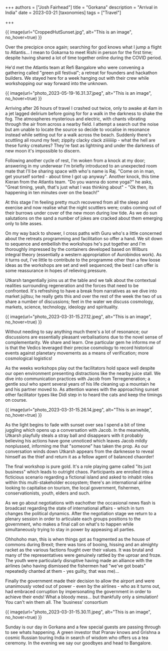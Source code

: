 +++
authors = ["Josh Fairhead"]
title = "Gorkana"
description = "Arrival in India"
date = 2023-03-21
[taxonomies]
tags = ["Travel"]

+++

{{ image(url="CroppedHutSunset.jpg", alt="This is an image", no_hover=true) }}


Over the precipice once again; searching for god knows what I jump a flight to Atlantis... I mean to Gokarna to meet Rishi in person for the first time; despite having shared a lot of time together online during the COVID period.

He'd met the Atlantis team at Refi Bangalore who were convening a gathering called "green pill festival"; a retreat for founders and hackathon builders. We stayed here for a week hanging out with their crew while workshopping our way forward into the unknown.

{{ image(url="photo_2023-05-19-16.31.37.jpeg", alt="This is an image", no_hover=true) }}

Arriving after 26 hours of travel I crashed out twice, only to awake at 4am in a jet lagged delirium before going for for a walk in the darkness to shake the fog. The atmospheres mysterious and electric, with chants vibrating through the air from across a nearby field. I attempt a search out the noise but am unable to locate the source so decide to vocalise in resonance instead while setting out for a walk across the beach. Suddenly there's scuttling all round my feet; zippity clacky clack ziiiiiiiip - what the hell are these funky creatures? They're fast as lightning and under the darkness of new moon it's impossible to discern.

Following another cycle of rest, I'm woken from a knock at my door; answering in my underwear I'm briefly introduced to an unexpected room mate that I'll be sharing space with who's name is Raj. "Come on in man, get yourself sorted - about time I got up anyway". Another knock, this time Kieran from the Atlantis team. "Do you wanna do some yoga?" he asks, "Great timing, yeah, that's just what I was thinking about" - "Ok then, its happening in ten minutes over on the beach!"

At this stage I'm feeling pretty much recovered from all the sleep and exercise and now realise what the night scuttlers were; crabs coming out of their burrows under cover of the new moon during low tide. As we do sun salutations on the sand a number of jokes are cracked about them emerging only to bite asses.

On my way back to shower, I cross paths with Guru who's a little concerned about the retreats programming and facilitation so offer a hand. We sit down to sequence and embellish the workshops he's put together and I'm thoroughly impressed by the containers developed based on Wilburs integral theory (essentially a western appropriation of Aurobindos work). As it turns out, I've little to contribute to the programme other than a few loose ideas as the workshops are set and well sequenced; the best I can offer is some reassurance in hopes of relieving pressure.

Utkarsh tangentially joins us at the table and we talk about the contextual realities surrounding regeneration and the forces that need to be confronted. It's refreshing to have a break from narratives as we dive into market jujitsu; he really gets this and over the rest of the week the two of us share a number of discussions; feet in the water we discuss cosmology, markets, science, technology, ideology and spirituality.

{{ image(url="photo_2023-03-31-15.27.12.jpeg", alt="This is an image", no_hover=true) }}

Without needing to say anything much there's a lot of resonance; our discussions are essentially pleasant verbalisations due to the novel sense of complementarity. We share and learn. One particular gem he informs me of is that the Vedics leveraged their precise cosmology to record historical events against planetary movements as a means of verification; more cosmological logistics!

As the weeks workshops play out the facilitators hold space well despite our open environment presenting distractions like the nearby juice stall. We dive into communication practices with Jacob from Terregeneration; a gentle soul who spent several years of his life cleaning up a mountain he and his partner moved to. As attention wanes with the approaching sunset other facilitator types like Didi step in to heard the cats and keep the timings on course.

{{ image(url="photo_2023-03-31-15.26.14.jpeg", alt="This is an image", no_hover=true) }}

As the light begins to fade with sunset over sea I spend a bit of time juggling which opens up a conversation with Jacob. In the meanwhile, Utkarsh playfully steals a stray ball and disappears with it probably believing his actions have gone unnoticed which leaves Jacob mildly nonplussed, informing me that "someone" has taken the prop. As our conversation winds down Utkarsh appears from the darknesse to reveal himself as the thief and return it as a fellow agent of balanced chaorder!

The final workshop is pure gold. It's a role playing game called "its just business" which leads to outright chaos. Participants are enrolled into a ficticious scenario regarding a fictional island and asked to inhabit roles within this multi-stakeholder ecosystem; there's an international airline looking to capitalise on tourism, the local government, fishermen, conservationists, youth, elders and such.

As we go about negotiations with eachother the occasional news flash is broadcast regarding the state of international affairs - which in turn changes the political dynamics. After the negotiation stage we return to a plenary session in order to articulate each groups positions to the government, who makes a final call on what's to happen while simultaneously trying to stay in power by appeasing all parties.

Ohhohoho man, this is when things got as fragmented as the house of commons during Brexit; there was tons of booing, hissing and an almighty racket as the various factions fought over their values. It was brutal and many of the representatives were genuinely rattled by the uproar and froze. The youth were particularly disruptive having made an alliance with the airlines (who having dismissed the fishermen had "we've got boats" repeatedly chanted at them - yes guilty, that was me)...

Finally the government made their decision to allow the airport and were unanimously voted out of power - even by the airlines - who as it turns out, had embraced corruption by impersonating the government in order to achieve their ends! What a bloody mess... but thankfully only a simulation! You can't win them all.
The 'business' consortium

{{ image(url="photo_2023-03-31-15.30.11.jpeg", alt="This is an image", no_hover=true) }}

Sunday is our day in Gorkana and a few special guests are passing through to see whats happening. A green investor that Pranav knows and Grishna a cosmic Russian touring India in search of wisdom who offers us a tea ceremony. In the evening we say our goodbyes and head to Bangalore.  
